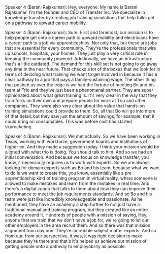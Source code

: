 

Speaker 4 (Barani Rajakumar): Hey, everyone. My name is Barani Rajakumar. I'm the founder and CEO of Transfer Inc. We specialize in knowledge transfer by creating job training simulations that help folks get on a pathway to upward career mobility.


Speaker 4 (Barani Rajakumar): Sure. First and foremost, our mission is to help people get onto a career path to upward mobility and electricians have a career path to a job via apprenticeships. Not only that, but these are jobs that are essential for every community. They're the professionals that wire up schools, hospitals, your homes. They just play a very critical role in keeping the community powered. Additionally, we have an infrastructure that's a little outdated. The demand for this skill set is not going to go away any time in the near future. That checks a lot of the boxes that we look for in terms of deciding what training we want to get involved in because it has a clear pathway to a job that pays a family-sustaining wage. The other thing that pushed us over the edge is we had the fortune of meeting Bo and his team at Trio and they've just been a phenomenal partner. They are super opinionated about what great training is. It's very clear in the way that they train folks on their own and prepare people for work at Trio and other companies. They were also very clear about the value that hands-on training simulations could provide to them. So, all that Bo will go into more of that detail, but they saw just the amount of savings, for example, that it could bring on consumables. This was before cost has started skyrocketing.

Speaker 4 (Barani Rajakumar): We met actually. So we have been working in Texas, working with workforce, government boards and institutions of higher ed. And they made a suggestion today. I think your mission would be aligned with what trio is doing. You should talk to him. And so we had an initial conversation. And because we focus on knowledge transfer, you know, it necessarily requires us to work with experts. So we are always looking for domain experts such as Bo and his team, because what we want to do is we want to create this, you know, essentially like a pre apprenticeship kind of training program in virtual reality, where someone is allowed to make mistakes and learn from the mistakes in real time. And there's a digital coach that talks to them about how they can improve their performance to meet the job requirements standards. And so Bo and his team were just like incredibly knowledgeable and passionate. As he mentioned, they have an academy a step further to not just have a traditional manual and training program, but they created like an entire academy around it. Hundreds of people with a mission of saying, Hey, anyone that we train that we don't have a job for, we're going to let our other employers in the area recruit them. And so there was that mission alignment from day one. They're incredible subject matter experts. And so from our, from our perspective, it was, it was right decision to make because they're there and that's it's helped us achieve our mission of getting people onto a pathway to employability as possible.
